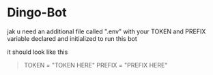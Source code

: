 # Dingo-Bot

jak u need an additional file called ".env" with your TOKEN and PREFIX variable declared and initialized to run this bot

it should look like this

> TOKEN = "TOKEN HERE"
> PREFIX = "PREFIX HERE"
